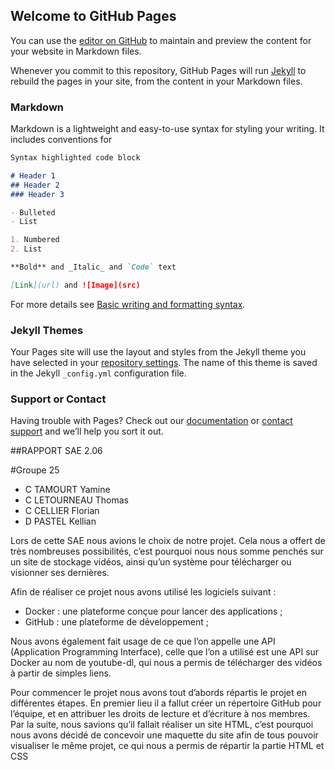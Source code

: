 ## Welcome to GitHub Pages

You can use the [editor on GitHub](https://github.com/YamineTamourt/legende/edit/gh-pages/index.md) to maintain and preview the content for your website in Markdown files.

Whenever you commit to this repository, GitHub Pages will run [Jekyll](https://jekyllrb.com/) to rebuild the pages in your site, from the content in your Markdown files.

### Markdown

Markdown is a lightweight and easy-to-use syntax for styling your writing. It includes conventions for

```markdown
Syntax highlighted code block

# Header 1
## Header 2
### Header 3

- Bulleted
- List

1. Numbered
2. List

**Bold** and _Italic_ and `Code` text

[Link](url) and ![Image](src)
```

For more details see [Basic writing and formatting syntax](https://docs.github.com/en/github/writing-on-github/getting-started-with-writing-and-formatting-on-github/basic-writing-and-formatting-syntax).

### Jekyll Themes

Your Pages site will use the layout and styles from the Jekyll theme you have selected in your [repository settings](https://github.com/YamineTamourt/legende/settings/pages). The name of this theme is saved in the Jekyll `_config.yml` configuration file.

### Support or Contact

Having trouble with Pages? Check out our [documentation](https://docs.github.com/categories/github-pages-basics/) or [contact support](https://support.github.com/contact) and we’ll help you sort it out.

##RAPPORT SAE 2.06

#Groupe 25

- C TAMOURT Yamine
- C LETOURNEAU Thomas
- C CELLIER Florian
- D PASTEL Kellian


Lors de cette SAE nous avions le choix de notre projet. Cela nous a offert de très nombreuses possibilités, c’est pourquoi nous nous somme penchés sur un site de stockage vidéos, ainsi qu’un système pour télécharger ou visionner ses dernières.

Afin de réaliser ce projet nous avons utilisé les logiciels suivant : 

- Docker : une plateforme conçue pour lancer des applications ;
- GitHub : une plateforme de développement ;

Nous avons également fait usage de ce que l’on appelle une API (Application Programming Interface), celle que l’on a utilisé est une API sur Docker au nom de youtube-dl, qui nous a permis de télécharger des vidéos à partir de simples liens.


Pour commencer le projet nous avons tout d’abords répartis le projet en différentes étapes. En premier lieu il a fallut créer un répertoire GitHub pour l’équipe, et en attribuer les droits de lecture et d’écriture à nos membres. Par la suite, nous savions qu’il fallait réaliser un site HTML, c’est pourquoi nous avons décidé de concevoir une maquette du site afin de tous pouvoir visualiser le même projet, ce qui nous a permis de répartir la partie HTML et CSS

